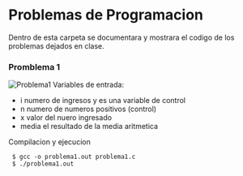 # Problemas de Programacion

Dentro de esta carpeta se documentara y mostrara el codigo de los problemas dejados en clase.

### Promblema 1
![Problema1](Imagenes/problema1.jpg)
Variables de entrada:
 - i numero de ingresos y es una variable de control
 - n numero de numeros positivos (control)
 - x valor del nuero ingresado
 - media el resultado de la media aritmetica

Compilacion y ejecucion
```
 $ gcc -o problema1.out problema1.c
 $ ./problema1.out 
```